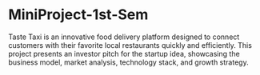 # MiniProject-1st-Sem
Taste Taxi is an innovative food delivery platform designed to connect customers with their favorite local restaurants quickly and efficiently. This project presents an investor pitch for the startup idea, showcasing the business model, market analysis, technology stack, and growth strategy. 
